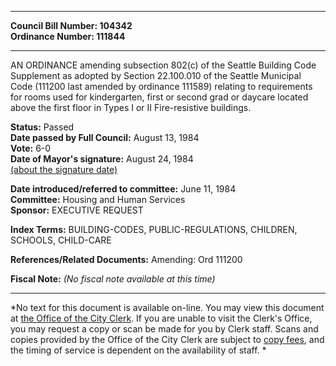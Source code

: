 * * * * *  
  
**Council Bill Number: [](#h0)[](#h2)104342**   
**Ordinance Number: 111844**  
  
* * * * *  
  
AN ORDINANCE amending subsection 802(c) of the Seattle Building Code Supplement as adopted by Section 22.100.010 of the Seattle Municipal Code (111200 last amended by ordinance 111589) relating to requirements for rooms used for kindergarten, first or second grad or daycare located above the first floor in Types I or II Fire-resistive buildings.  
  
**Status:** Passed   
**Date passed by Full Council:** August 13, 1984   
**Vote:** 6-0   
**Date of Mayor's signature:** August 24, 1984   
[(about the signature date)](/~public/approvaldate.htm)   
  
  
**Date introduced/referred to committee:** June 11, 1984   
**Committee:** Housing and Human Services   
**Sponsor:** EXECUTIVE REQUEST   
  
**Index Terms:** BUILDING-CODES, PUBLIC-REGULATIONS, CHILDREN, SCHOOLS, CHILD-CARE  
  
**References/Related Documents:** Amending: Ord 111200  
  
**Fiscal Note:** *(No fiscal note available at this time)*  
  
* * * * *  
  
*No text for this document is available on-line. You may view this document at [the Office of the City Clerk](http://www.seattle.gov/leg/clerk/contactUs.htm). If you are unable to visit the Clerk's Office, you may request a copy or scan be made for you by Clerk staff. Scans and copies provided by the Office of the City Clerk are subject to [copy fees](http://clerk.seattle.gov/~public/clerkfees.htm), and the timing of service is dependent on the availability of staff. *  
  
  
